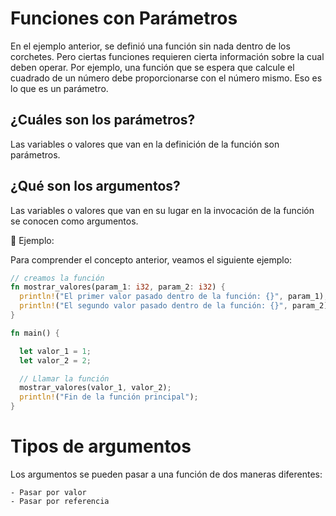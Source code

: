 # Funciones con Parámetros

En el ejemplo anterior, se definió una función sin nada dentro de los corchetes.
Pero ciertas funciones requieren cierta información sobre la cual deben operar.
Por ejemplo, una función que se espera que calcule el cuadrado de un número debe
proporcionarse con el número mismo. Eso es lo que es un parámetro.

## ¿Cuáles son los parámetros?

Las variables o valores que van en la definición de la función son parámetros.

## ¿Qué son los argumentos?

Las variables o valores que van en su lugar en la invocación de la función
se conocen como argumentos.

📎 Ejemplo:

Para comprender el concepto anterior, veamos el siguiente ejemplo:

```rust
// creamos la función
fn mostrar_valores(param_1: i32, param_2: i32) {
  println!("El primer valor pasado dentro de la función: {}", param_1);
  println!("El segundo valor pasado dentro de la función: {}", param_2);
}

fn main() {

  let valor_1 = 1;
  let valor_2 = 2;

  // Llamar la función
  mostrar_valores(valor_1, valor_2);
  println!("Fin de la función principal");
}
```

# Tipos de argumentos

Los argumentos se pueden pasar a una función de dos maneras diferentes:

	- Pasar por valor
	- Pasar por referencia